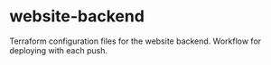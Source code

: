 # website-backend
Terraform configuration files for the website backend.
Workflow for deploying with each push.
